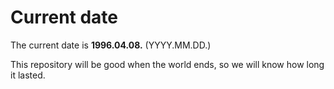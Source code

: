 # Current date

The current date is **1996.04.08.** (YYYY.MM.DD.)

This repository will be good when the world ends, so we will know how long it lasted.